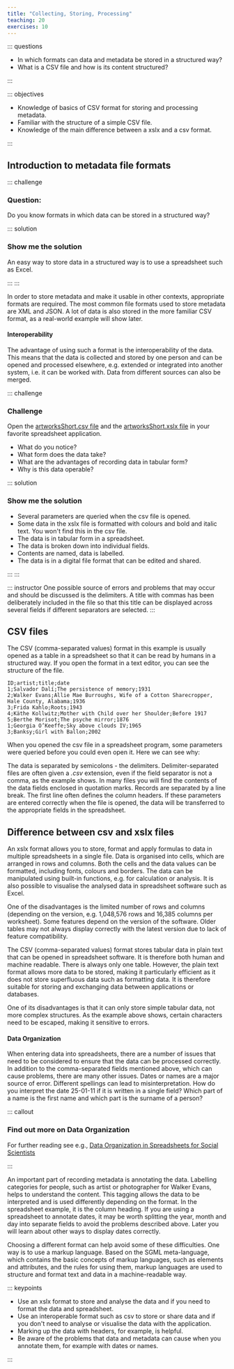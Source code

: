 ```yaml
---
title: "Collecting, Storing, Processing"
teaching: 20
exercises: 10
---
```


::: questions 

- In which formats can data and metadata be stored in a structured way?
- What is a CSV file and how is its content structured?

:::

::: objectives

- Knowledge of basics of CSV format for storing and processing metadata. 
- Familiar with the structure of a simple CSV file.
- Knowledge of the main difference between a xslx and a csv format.
   
:::

## Introduction to metadata file formats


::: challenge

### Question: 
Do you know formats in which data can be stored in a structured way? 

::: solution

### Show me the solution
An easy way to store data in a structured way is to use a spreadsheet such as Excel.

:::
:::


In order to store metadata and make it usable in other contexts, appropriate formats are required. The most common file formats used to store metadata are XML and JSON. A lot of data is also stored in the more familiar CSV format, as a real-world example will show later.


#### Interoperability


The advantage of using such a format is the interoperability of the data. This means that the data is collected and stored by one person and can be opened and processed elsewhere, e.g. extended or integrated into another system, i.e. it can be worked with. Data from different sources can also be merged.



::: challenge

### Challenge

Open the [artworksShort.csv file](https://github.com/HERMES-DKZ/metadata_lesson/blob/main/episodes/data/artworksShort.csv) and the [artworksShort.xslx file](https://github.com/HERMES-DKZ/metadata_lesson/blob/main/episodes/data/artworksShort.xlsx) in your favorite spreadsheet application. 

- What do you notice?    
- What form does the data take?    
- What are the advantages of recording data in tabular form?    
- Why is this data operable? 
    
::: solution

### Show me the solution

- Several parameters are queried when the csv file is opened.
- Some data in the xslx file is formatted with colours and bold and italic text. You won't find this in the csv file. 
- The data is in tabular form in a spreadsheet.
- The data is broken down into individual fields.
- Contents are named, data is labelled.
- The data is in a digital file format that can be edited and shared.
    
:::
:::

::: instructor
One possible source of errors and problems that may occur and should be discussed is the delimiters. A title with commas has been deliberately included in the file so that this title can be displayed across several fields if different separators are selected.
:::



## CSV files



The CSV (comma-separated values) format in this example is usually opened as a table in a spreadsheet so that it can be read by humans in a structured way. If you open the format in a text editor, you can see the structure of the file. 

```
ID;artist;title;date
1;Salvador Dalí;The persistence of memory;1931
2;Walker Evans;Allie Mae Burroughs, Wife of a Cotton Sharecropper, Hale County, Alabama;1936
3;Frida Kahlo;Roots;1943
4;Käthe Kollwitz;Mother with Child over her Shoulder;Before 1917
5;Berthe Morisot;The psyche mirror;1876
1;Georgia O’Keeffe;Sky above clouds IV;1965
3;Banksy;Girl with Ballon;2002
```

When you opened the csv file in a spreadsheet program, some parameters were queried before you could even open it. Here we can see why:

The data is separated by semicolons - the delimiters. Delimiter-separated files are often given a *.csv* extension, even if the field separator is not a comma, as the example shows. In many files you will find the contents of the data fields enclosed in quotation marks. Records are separated by a line break. The first line often defines the column headers. If these parameters are entered correctly when the file is opened, the data will be transferred to the appropriate fields in the spreadsheet.



## Difference between csv and xslx files



An xslx format allows you to store, format and apply formulas to data in multiple spreadsheets in a single file. Data is organised into cells, which are arranged in rows and columns. Both the cells and the data values can be formatted, including fonts, colours and borders. The data can be manipulated using built-in functions, e.g. for calculation or analysis. It is also possible to visualise the analysed data in spreadsheet software such as Excel. 

One of the disadvantages is the limited number of rows and columns (depending on the version, e.g. 1,048,576 rows and 16,385 columns per worksheet). Some features depend on the version of the software. Older tables may not always display correctly with the latest version due to lack of feature compatibility. 

The CSV (comma-separated values) format stores tabular data in plain text that can be opened in spreadsheet software. It is therefore both human and machine readable. There is always only one table. However, the plain text format allows more data to be stored, making it particularly efficient as it does not store superfluous data such as formatting data. It is therefore suitable for storing and exchanging data between applications or databases. 

One of its disadvantages is that it can only store simple tabular data, not more complex structures. As the example above shows, certain characters need to be escaped, making it sensitive to errors.



#### Data Organization



When entering data into spreadsheets, there are a number of issues that need to be considered to ensure that the data can be processed correctly. In addition to the comma-separated fields mentioned above, which can cause problems, there are many other issues. Dates or names are a major source of error. Different spellings can lead to misinterpretation. How do you interpret the date 25-01-11 if it is written in a single field? Which part of a name is the first name and which part is the surname of a person?

::: callout

### Find out more on Data Organization

For further reading see e.g., [Data Organization in Spreadsheets for Social Scientists](https://datacarpentry.github.io/spreadsheets-socialsci/)

:::


An important part of recording metadata is annotating the data. Labelling categories for people, such as artist or photographer for Walker Evans, helps to understand the content. This tagging allows the data to be interpreted and is used differently depending on the format. In the spreadsheet example, it is the column heading. If you are using a spreadsheet to annotate dates, it may be worth splitting the year, month and day into separate fields to avoid the problems described above. Later you will learn about other ways to display dates correctly.  

Choosing a different format can help avoid some of these difficulties. One way is to use a markup language. Based on the SGML meta-language, which contains the basic concepts of markup languages, such as elements and attributes, and the rules for using them, markup languages are used to structure and format text and data in a machine-readable way.  

::: keypoints

* Use an xslx format to store and analyse the data and if you need to format the data and spreadsheet.
* Use an interoperable format such as csv to store or share data and if you don't need to analyse or visualise the data with the application.
* Marking up the data with headers, for example, is helpful.
* Be aware of the problems that data and metadata can cause when you annotate them, for example with dates or names.

:::
